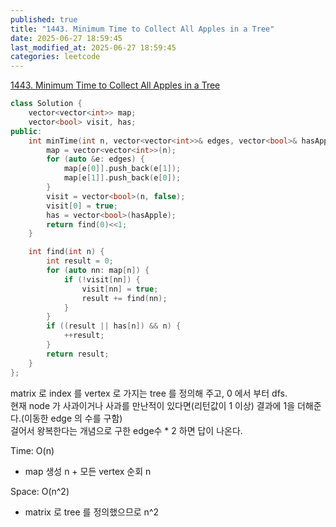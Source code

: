 ```yaml
---
published: true
title: "1443. Minimum Time to Collect All Apples in a Tree"
date: 2025-06-27 18:59:45
last_modified_at: 2025-06-27 18:59:45
categories: leetcode
---
```

[1443. Minimum Time to Collect All Apples in a Tree](https://leetcode.com/problems/minimum-time-to-collect-all-apples-in-a-tree/description/)
```cpp
class Solution {
    vector<vector<int>> map;
    vector<bool> visit, has;
public:
    int minTime(int n, vector<vector<int>>& edges, vector<bool>& hasApple) {
        map = vector<vector<int>>(n);
        for (auto &e: edges) {
            map[e[0]].push_back(e[1]);
            map[e[1]].push_back(e[0]);
        }
        visit = vector<bool>(n, false);
        visit[0] = true;
        has = vector<bool>(hasApple);
        return find(0)<<1;
    }

    int find(int n) {
        int result = 0;
        for (auto nn: map[n]) {
            if (!visit[nn]) {
                visit[nn] = true;
                result += find(nn);
            }
        }
        if ((result || has[n]) && n) {
            ++result;
        }
        return result;
    }
};
```
matrix 로 index 를 vertex 로 가지는 tree 를 정의해 주고, 0 에서 부터 dfs.  
현재 node 가 사과이거나 사과를 만난적이 있다면(리턴값이 1 이상) 결과에 1을 더해준다.(이동한 edge 의 수를 구함)  
걸어서 왕복한다는 개념으로 구한 edge수 * 2 하면 답이 나온다.

Time: O(n)
 - map 생성 n + 모든 vertex 순회 n

Space: O(n^2)
 - matrix 로 tree 를 정의했으므로 n^2